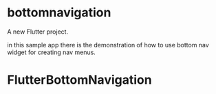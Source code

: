 # bottomnavigation

A new Flutter project.

in this sample app there is the demonstration of how to use bottom nav widget for creating nav menus.

# FlutterBottomNavigation
